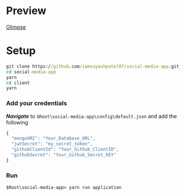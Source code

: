 ﻿# Preview

[Glimpse](https://user-images.githubusercontent.com/59373438/221539511-5f396d86-a46a-4344-a138-8f6e31df2cef.mp4)

# Setup

```cmd
git clone https://github.com/iamsuyashpatel07/social-media-app.git
cd social-media-app
yarn
cd client
yarn
```

### Add your credentials

**_Navigate_** to `$Root\social-media-app\config\default.json` and add the following

```JavaScript
{
  "mongoURI": "Your_Database_URL",
  "jwtSecret": "my_secret_token",
  "githubClientId": "Your_Github_ClientID",
  "githubSecret": "Your_Github_Secret_KEY"
}

```

### Run

```
$Root\social-media-app> yarn run application
```
